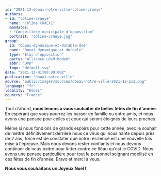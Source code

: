 ```yaml
---
id: "2021-12-douai-notre-ville-coline-craeye"
authors:
- id: "coline-craeye"
  name: "Coline CRAEYE"
  mandates: 
  - "Conseillère municipale d’opposition"
  portrait: "coline-craeye.jpg"
group:
  id: "douai-dynamique-et-durable-dvd"
  name: "Douai dynamique et durable"
  type: "Élus d’opposition"
  party: "Alliance LReM-Modem"
  abbr: "DVD"
  logo: "default.svg"
date: "2021-12-01T00:00:00Z"
publication: "douai-notre-ville"
source: "public/images/sources/douai-notre-ville-2021-12-p13.png"
language: "fr"
locality: "Douai"
country: "France"
---
```


Tout d'abord, **nous tenons à vous souhaiter de belles fêtes de fin d'année**. En espérant que vous pourrez les passer en famille ou entre amis, et nous avons une pensée pour celles et ceux qui seront éloignés de leurs proches.

Même si nous fondions de grands espoirs pour cette année, avec le souhait de mettre définitivement derrière nous ce virus qui nous hante depuis près de 2 ans, force est de constater que notre résilience est une nouvelle fois mise à l'épreuve. Mais nous devons rester confiants et nous devons continuer de nous battre pour lutter contre ce fléau qu'est le COVID. Nous avons une pensée particulière pour tout le personnel soignant mobilisé en ces fêtes de fin d'année. Bravo et merci à vous.

**Nous vous souhaitons un Joyeux Noël !**
